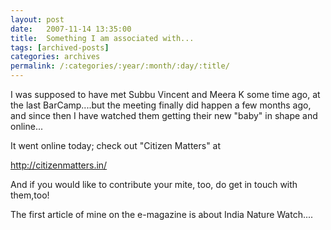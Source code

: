 ```yaml
---
layout: post
date:	2007-11-14 13:35:00
title:  Something I am associated with...
tags: [archived-posts]
categories: archives
permalink: /:categories/:year/:month/:day/:title/
---
```

I was supposed to have met Subbu Vincent and Meera K some time ago, at the last BarCamp....but the meeting finally did happen a few months ago, and since then I have watched them getting their new "baby" in shape and online...

It went online today; check out "Citizen Matters" at


http://citizenmatters.in/

And if you would like to contribute your mite, too, do get in touch with them,too!

The first article of mine on the e-magazine is about India Nature Watch....
